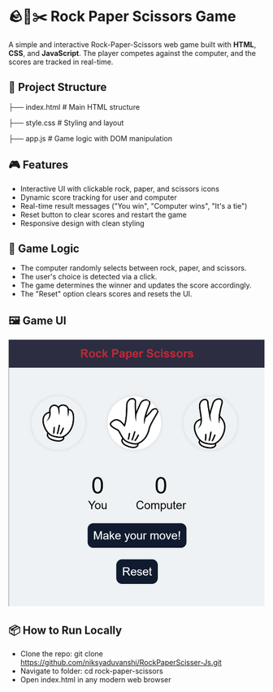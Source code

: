 # 🪨📄✂️ Rock Paper Scissors Game

A simple and interactive Rock-Paper-Scissors web game built with **HTML**, **CSS**, and **JavaScript**. The player competes against the computer, and the scores are tracked in real-time.

## 📁 Project Structure

├── index.html # Main HTML structure

├── style.css # Styling and layout

├── app.js # Game logic with DOM manipulation


## 🎮 Features

- Interactive UI with clickable rock, paper, and scissors icons
- Dynamic score tracking for user and computer
- Real-time result messages ("You win", "Computer wins", "It's a tie")
- Reset button to clear scores and restart the game
- Responsive design with clean styling

## 🧠 Game Logic

- The computer randomly selects between rock, paper, and scissors.
- The user's choice is detected via a click.
- The game determines the winner and updates the score accordingly.
- The "Reset" option clears scores and resets the UI.

## 🖼️ Game UI

![UI Image](images/image.png)

## 📦 How to Run Locally

  - Clone the repo: git clone https://github.com/niksyaduvanshi/RockPaperScisser-Js.git
  - Navigate to folder: cd rock-paper-scissors
  - Open index.html in any modern web browser